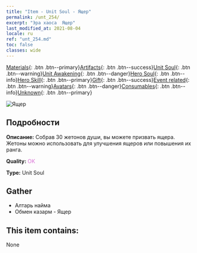 ```yaml
---
title: "Item - Unit Soul - Ящер"
permalink: /unt_254/
excerpt: "Эра хаоса  Ящер"
last_modified_at: 2021-08-04
locale: ru
ref: "unt_254.md"
toc: false
classes: wide
---
```

 [Materials](/ItemsRU/){: .btn .btn--primary}[Artifacts](/ItemsRU/Artifacts/){: .btn .btn--success}[Unit Soul](/ItemsRU/UnitSoul/){: .btn .btn--warning}[Unit Awakening](/ItemsRU/UnitAwakening/){: .btn .btn--danger}[Hero Soul](/ItemsRU/HeroSoul/){: .btn .btn--info}[Hero Skill](/ItemsRU/HeroSkill/){: .btn .btn--primary}[Gift](/ItemsRU/Gift/){: .btn .btn--success}[Event related](/ItemsRU/Events/){: .btn .btn--warning}[Avatars](/ItemsRU/Avatars/){: .btn .btn--danger}[Consumables](/ItemsRU/Consumables/){: .btn .btn--info}[Unknown](/ItemsRU/Unknown/){: .btn .btn--primary}

 ![Ящер](/images/u/ti_xiyiren.jpg)

## Подробности
 **Описание:** Собрав 30 жетонов души, вы можете призвать ящера. Жетоны можно использовать для улучшения ящеров или повышения их ранга.

 **Quality:** <span style="color: #DA70D6">OK</span>

 **Type:** Unit Soul

## Gather

*    Алтарь найма 
*    Обмен казарм - Ящер 

## This item contains:

  None

